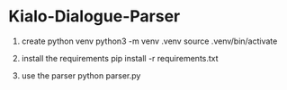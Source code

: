 # Kialo-Dialogue-Parser

1. create python venv
python3 -m venv .venv
source .venv/bin/activate

2. install the requirements
pip install -r requirements.txt

3. use the parser
python parser.py